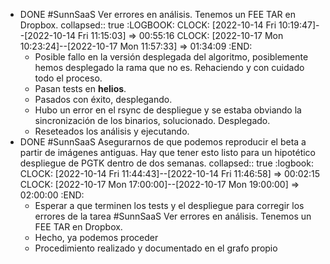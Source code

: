 - DONE #SunnSaaS Ver errores en análisis. Tenemos un FEE TAR en Dropbox.
  collapsed:: true
  :LOGBOOK:
  CLOCK: [2022-10-14 Fri 10:19:47]--[2022-10-14 Fri 11:15:03] =>  00:55:16
  CLOCK: [2022-10-17 Mon 10:23:24]--[2022-10-17 Mon 11:57:33] =>  01:34:09
  :END:
  - Posible fallo en la versión desplegada del algoritmo, posiblemente hemos desplegado la rama que no es. Rehaciendo y con cuidado todo el proceso.
  - Pasan tests en **helios**.
  - Pasados con éxito, desplegando.
  - Hubo un error en el rsync de despliegue y se estaba obviando la sincronización de los binarios, solucionado. Desplegado.
  - Reseteados los análisis y ejecutando.
- DONE #SunnSaaS Asegurarnos de que podemos reproducir el beta a partir de imágenes antiguas. Hay que tener esto listo para un hipotético despliegue de PGTK dentro de dos semanas.
  collapsed:: true
  :logbook:
  CLOCK: [2022-10-14 Fri 11:44:43]--[2022-10-14 Fri 11:46:58] =>  00:02:15
  CLOCK: [2022-10-17 Mon 17:00:00]--[2022-10-17 Mon 19:00:00] =>  02:00:00
  :END:
  - Esperar a que terminen los tests y el despliegue para corregir los errores de la tarea #SunnSaaS Ver errores en análisis. Tenemos un FEE TAR en Dropbox.
  - Hecho, ya podemos proceder
  - Procedimiento realizado y documentado en el grafo propio

